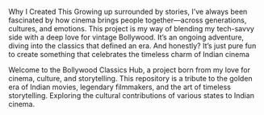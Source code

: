 Why I Created This
Growing up surrounded by stories, 
I’ve always been fascinated by
how cinema brings people together—across
generations, cultures, and emotions. This
project is my way of blending my tech-savvy 
side with a deep love for vintage Bollywood.
It’s an ongoing adventure, diving into the 
classics that defined an era. And honestly? 
It’s just pure fun to create something
that celebrates the timeless charm of
Indian cinema

Welcome to the Bollywood Classics Hub, 
a project born from my love for cinema, 
culture, and storytelling. 
This repository is a tribute to the golden era of
Indian movies, legendary filmmakers,
and the art of timeless storytelling. 
Exploring the cultural contributions of various 
states to Indian cinema.

